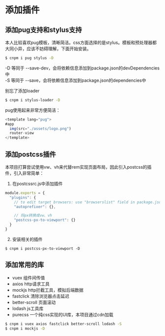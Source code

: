 # 添加插件

## 添加pug支持和stylus支持
本人比较喜欢pug模板，清晰简洁。css方面选择的是stylus。模板和预处理器都大同小异，应该不妨碍理解，下面开始安装。
``` bash
$ cnpm i pug stylus -D
```
-D 等同于 --save-dev，会将依赖信息添加到package.json的devDependencies中  
-S 等同于 --save，会将依赖信息添加到package.json的dependencies中  

别忘了添加loader
``` bash
$ cnpm i stylus-loader -D
```
pug使用起来非常方便简洁：
``` javascript
<template lang="pug">
#app 
  img(src="./assets/logo.png")
  router-view
</template>
```

## 添加postcss插件
本项目打算尝试使用vw、vh来代替rem实现页面布局，因此引入postcss的插件，引入非常简单：
1. 在postcssrc.js中添加插件
``` javascript
module.exports = {
  "plugins": {
    // to edit target browsers: use "browserslist" field in package.json
    "autoprefixer": {},

    // 将px转换成vw、vh
    "postcss-px-to-viewport": {}
  }
}
```
2. 安装相关的插件
```
$ cnpm i postcss-px-to-viewport -D
```

## 添加常用的库
- vuex 组件间传值
- axios http请求工具
- mockjs http拦截工具，模拟后端数据
- fastclick 清除浏览器点击延迟
- better-scroll 页面滚动
- lodash js工具库
- purecss 一个纯css实现的UI库，本项目通过cdn加载
``` bash
$ cnpm i vuex axios fastclick better-scroll lodash -S 
$ cnpm i mockjs -D
```